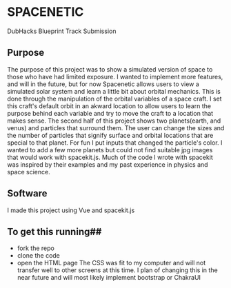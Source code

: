 # SPACENETIC
DubHacks Blueprint Track Submission

## Purpose
The purpose of this project was to show a simulated version of space to those who have had limited exposure. I wanted to implement more features, and will in the future, but for now Spacenetic allows users to view a simulated solar system and learn a little bit about orbital mechanics.
This is done through the manipulation of the orbital variables of a space craft. I set this craft's default orbit in an akward location to allow users to learn the purpose behind each variable and try to move the craft to a location that makes sense.
The second half of this project shows two planets(earth, and venus) and particles that surround them. The user can change the sizes and the number of particles that signify surface and orbital locations that are special to that planet. For fun I put inputs that changed the particle's color. I wanted to add a few more planets but could not find suitable jpg images that would work with spacekit.js.
Much of the code I wrote with spacekit was inspired by their examples and my past experience in physics and space science. 


## Software
I made this project using Vue and spacekit.js
## To get this running## 
 * fork the repo 
 * clone the code
 * open the HTML page
The CSS was fit to my computer and will not transfer well to other screens at this time. I plan of changing this in the near future and will most likely implement bootstrap or ChakraUI

